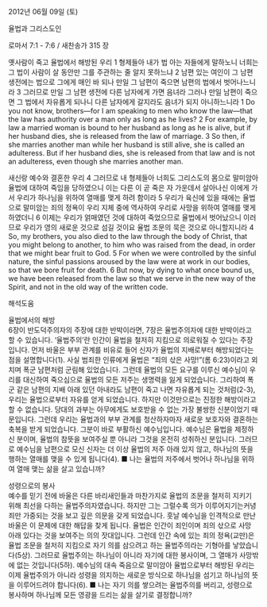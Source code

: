 2012년 06월 09일 (토)

율법과 그리스도인



로마서 7:1 - 7:6 / 새찬송가 315 장


옛사람이 죽고 율법에서 해방된 우리
1 형제들아 내가 법 아는 자들에게 말하노니 너희는 그 법이 사람이 살 동안만 그를 주관하는 줄 알지 못하느냐 2 남편 있는 여인이 그 남편 생전에는 법으로 그에게 매인 바 되나 만일 그 남편이 죽으면 남편의 법에서 벗어나느니라 3 그러므로 만일 그 남편 생전에 다른 남자에게 가면 음녀라 그러나 만일 남편이 죽으면 그 법에서 자유롭게 되나니 다른 남자에게 갈지라도 음녀가 되지 아니하느니라
1 Do you not know, brothers―for I am speaking to men who know the law―that the law has authority over a man only as long as he lives? 2 For example, by law a married woman is bound to her husband as long as he is alive, but if her husband dies, she is released from the law of marriage. 3 So then, if she marries another man while her husband is still alive, she is called an adulteress. But if her husband dies, she is released from that law and is not an adulteress, even though she marries another man.

새신랑 예수와 결혼한 우리
4 그러므로 내 형제들아 너희도 그리스도의 몸으로 말미암아 율법에 대하여 죽임을 당하였으니 이는 다른 이 곧 죽은 자 가운데서 살아나신 이에게 가서 우리가 하나님을 위하여 열매를 맺게 하려 함이라 5 우리가 육신에 있을 때에는 율법으로 말미암는 죄의 정욕이 우리 지체 중에 역사하여 우리로 사망을 위하여 열매를 맺게 하였더니 6 이제는 우리가 얽매였던 것에 대하여 죽었으므로 율법에서 벗어났으니 이러므로 우리가 영의 새로운 것으로 섬길 것이요 율법 조문의 묵은 것으로 아니할지니라
4 So, my brothers, you also died to the law through the body of Christ, that you might belong to another, to him who was raised from the dead, in order that we might bear fruit to God. 5 For when we were controlled by the sinful nature, the sinful passions aroused by the law were at work in our bodies, so that we bore fruit for death. 6 But now, by dying to what once bound us, we have been released from the law so that we serve in the new way of the Spirit, and not in the old way of the written code.

해석도움





율법에서의 해방  
6장이 반도덕주의자의 주장에 대한 반박이라면, 7장은 율법주의자에 대한 반박이라고 할 수 있습니다. ‘율법주의’란 인간이 율법을 철저히 지킴으로 의로워질 수 있다는 주장입니다. 먼저 바울은 부부 관계를 비유로 들어 신자가 율법의 지배로부터 해방되었다는 점을 설명합니다(1). 사실 범죄한 인류에게 율법은 “죄의 삯은 사망!”(롬 6:23)이라고 외치며 폭군 남편처럼 군림해 있었습니다. 그런데 율법의 모든 요구를 이루신 예수님이 우리를 대신하여 죽으심으로 율법의 모든 저주는 생명력을 잃게 되었습니다. 그리하여 폭군 같은 남편의 지배 아래 있던 아내라도 남편이 죽고 나면 자유롭게 되는 것처럼(2-3), 우리는 율법으로부터 자유를 얻게 되었습니다. 하지만 이것만으로는 진정한 해방이라고 할 수 없습니다. 당대의 과부는 아무에게도 보호받을 수 없는 가장 불쌍한 신분이었기 때문입니다. 그런데 우리는 율법과의 부부 관계를 청산하자마자 새로운 보호자와 결혼하는 축복을 받게 되었습니다. 그분이 바로 부활하신 예수님입니다. 예수님은 율법을 제정하신 분이며, 율법의 참뜻을 보여주실 뿐 아니라 그것을 온전히 성취하신 분입니다. 그러므로 예수님을 남편으로 모신 신자는 더 이상 율법의 저주 아래 있지 않고, 하나님의 뜻을 행하는 열매를 맺을 수 있게 됩니다(4).
■ 나는 율법의 저주에서 벗어나 하나님을 위하여 열매 맺는 삶을 살고 있습니까?

성령으로의 봉사  
예수를 믿기 전에 바울은 다른 바리새인들과 마찬가지로 율법의 조문을 철저히 지키기 위해 최선을 다하는 율법주의자였습니다. 하지만 그는 그럴수록 의가 이루어지기는커녕 죄만 가중되는 것을 보고 깊은 의문을 갖게 되었습니다. 훗날 예수님을 인격적으로 만난 바울은 이 문제에 대한 해답을 찾게 됩니다. 율법은 인간이 죄인이며 죄의 삯으로 사망 아래 있다는 것을 보여주는 의의 잣대입니다. 그런데 인간 속에 있는 죄의 정욕(교만)은 율법 조문을 철저히 지킴으로 자기 의를 삼으려고 하는 율법주의라는 기형아를 낳았습니다(5상). 그러므로 율법주의는 하나님이 아니라 자기에 대한 봉사이며, 그 열매가 사망밖에 없는 것입니다(5하). 예수님의 대속 죽음으로 말미암아 율법으로부터 해방된 우리는 이제 율법주의가 아니라 성령을 의지하는 새로운 방식으로 하나님을 섬기고 하나님의 뜻을 이루어드려야 합니다(6).
■ 나는 자기 의를 쌓으려는 율법주의를 버리고, 성령으로 봉사하며 하나님께 모든 영광을 드리는 삶을 살기로 결정합니까?
